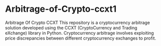 # Arbitrage-of-Crypto-ccxt1
Arbitrage Of Crypto CCXT  This repository is a cryptocurrency arbitrage solution developed using the CCXT (CryptoCurrency and Trading eXchange) library in Python. Cryptocurrency arbitrage involves exploiting price discrepancies between different cryptocurrency exchanges to profit.
